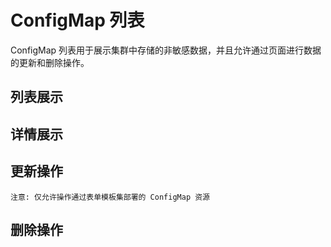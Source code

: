# ConfigMap 列表

ConfigMap 列表用于展示集群中存储的非敏感数据，并且允许通过页面进行数据的更新和删除操作。


## 列表展示



## 详情展示



## 更新操作

`注意: 仅允许操作通过表单模板集部署的 ConfigMap 资源`




## 删除操作

